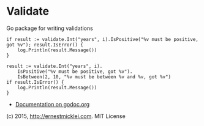 Validate
========

Go package for writing validations

	if result := validate.Int("years", i).IsPositive("%v must be positive, got %v"); result.IsError() {
		log.Println(result.Message())
	}	

	result := validate.Int("years", i).
		IsPositive("%v must be positive, got %v").
		IsBetween(2, 10, "%v must be between %v and %v, got %v")
	if result.IsError() {
		log.Println(result.Message())
	}


- [Documentation on godoc.org](http://godoc.org/github.com/emicklei/validate)

(c) 2015, http://ernestmicklei.com. MIT License